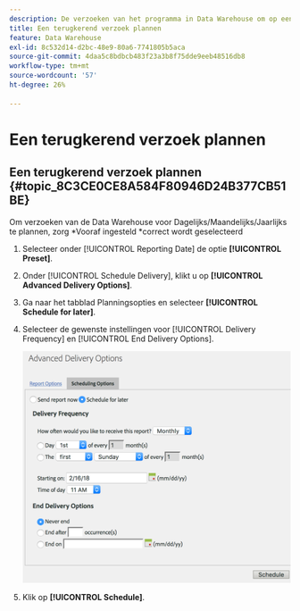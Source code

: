 ```yaml
---
description: De verzoeken van het programma in Data Warehouse om op een herhalende basis te lopen.
title: Een terugkerend verzoek plannen
feature: Data Warehouse
exl-id: 8c532d14-d2bc-48e9-80a6-7741805b5aca
source-git-commit: 4daa5c8bdbcb483f23a3b8f75dde9eeb48516db8
workflow-type: tm+mt
source-wordcount: '57'
ht-degree: 26%

---
```


# Een terugkerend verzoek plannen

## Een terugkerend verzoek plannen {#topic_8C3CE0CE8A584F80946D24B377CB51BE}

Om verzoeken van de Data Warehouse voor Dagelijks/Maandelijks/Jaarlijks te plannen, zorg *Vooraf ingesteld *correct wordt geselecteerd

1. Selecteer onder [!UICONTROL Reporting Date] de optie **[!UICONTROL Preset]**.

1. Onder [!UICONTROL Schedule Delivery], klikt u op **[!UICONTROL Advanced Delivery Options]**.

1. Ga naar het tabblad Planningsopties en selecteer **[!UICONTROL Schedule for later]**.
1. Selecteer de gewenste instellingen voor [!UICONTROL Delivery Frequency] en [!UICONTROL End Delivery Options].

   ![](assets/dw_schedule.png)

1. Klik op **[!UICONTROL Schedule]**.
